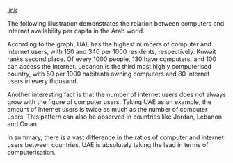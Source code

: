 [link](https://www.english-exam.org/IELTS/academic_writing_samples_task_1/111/)

The following illustration demonstrates the relation between computers and internet availability per capita in the Arab world.

According to the graph, UAE has the highest numbers of computer and internet users, with 150 and 340 per 1000 residents, respectively. Kuwait ranks second place. Of every 1000 people, 130 have computers, and 100 can access the Internet. Lebanon is the third most highly computerised country, with 50 per 1000 habitants owning computers and 80 internet users in every thousand.

Another interesting fact is that the number of internet users does not always grow with the figure of computer users. Taking UAE as an example, the amount of internet users is twice as much as the number of computer users. This pattern can also be observed in countries like Jordan, Lebanon and Oman.

In summary, there is a vast difference in the ratios of computer and internet users between countries. UAE is absolutely taking the lead in terms of computerisation.